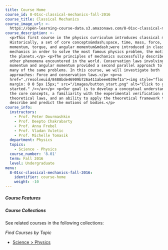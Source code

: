 ```yaml
---
title: Course Home
course_id: 8-01sc-classical-mechanics-fall-2016
course_title: Classical Mechanics
course_image_url: >-
  https://open-learning-course-data.s3.amazonaws.com/8-01sc-classical-mechanics-fall-2016/424dd4989c1235387a32fbb5a17b80c1_8-01scf16.jpg
course_description: >-
  <p>This first course in the physics curriculum introduces classical mechanics.
  Historically, a set of core concepts&mdash;space, time, mass, force, 
  momentum, torque, and angular momentum&mdash;were introduced in classical
  mechanics in order to solve the most famous physics problem, the motion  of
  the planets.</p> <p>The principles of mechanics successfully described many
  other phenomena encountered in the world. Conservation laws involving energy,
  momentum and angular momentum provided a second parallel approach to solving
  many of the same problems. In this course, we will investigate both
  approaches: Force and conservation laws.</p> <p><a
  href="./resolveuid/8488bde46909b726a411abeee039ef1a"><img style="float: right;
  margin: 0 0 5px 15px;" src="/images/button_start.png" alt="Click to get
  started." /></a></p> <p>Our goal is to develop a conceptual understanding of
  the core concepts, a familiarity with the experimental verification of our
  theoretical laws, and an ability to apply the theoretical framework to
  describe and predict the motions of bodies.</p>
course_info:
  instructors:
    - Prof. Peter Dourmashkin
    - Prof. Deepto Chakrabarty
    - Prof. Anna Frebel
    - Prof. Vladan Vuletic
    - Prof. Michelle Tomasik
  department: Physics
  topics:
    - Science - Physics
  course_number: '8.01'
  term: Fall 2016
  level: Undergraduate
menu:
  8-01sc-classical-mechanics-fall-2016:
    identifier: course-home
    weight: -10
---
```


##### Course Features


##### Course Collections

See related courses in the following collections:

_Find Courses by Topic_

* [Science > Physics](#)
